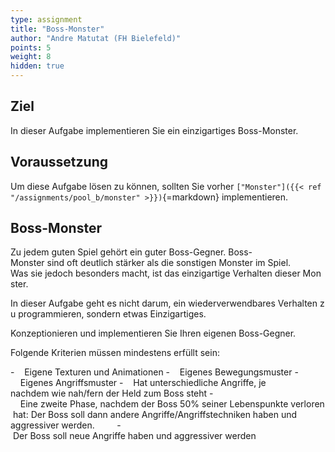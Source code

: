 ```yaml
---
type: assignment
title: "Boss-Monster"
author: "Andre Matutat (FH Bielefeld)"
points: 5
weight: 8
hidden: true
---
```


## Ziel

In dieser Aufgabe implementieren Sie ein einzigartiges Boss-Monster.

## Voraussetzung

Um diese Aufgabe lösen zu können, sollten Sie vorher `["Monster"]({{< ref "/assignments/pool_b/monster" >}})`{=markdown} implementieren.

## Boss-Monster

Zu jedem guten Spiel gehört ein guter Boss-Gegner. Boss-Monster sind oft deutlich stärker als die sonstigen Monster im Spiel.
Was sie jedoch besonders macht, ist das einzigartige Verhalten dieser Monster.

In dieser Aufgabe geht es nicht darum, ein wiederverwendbares Verhalten zu programmieren, sondern etwas Einzigartiges.

Konzeptionieren und implementieren Sie Ihren eigenen Boss-Gegner.

Folgende Kriterien müssen mindestens erfüllt sein: 

-    Eigene Texturen und Animationen
-    Eigenes Bewegungsmuster
-    Eigenes Angriffsmuster
-    Hat unterschiedliche Angriffe, je nachdem wie nah/fern der Held zum Boss steht
-    Eine zweite Phase, nachdem der Boss 50% seiner Lebenspunkte verloren hat: Der Boss soll dann andere Angriffe/Angriffstechniken haben und aggressiver werden.
        - Der Boss soll neue Angriffe haben und aggressiver werden

